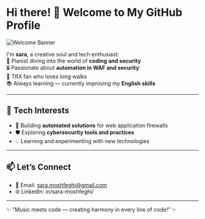 # Hi there! 👋 Welcome to My GitHub Profile  

![Welcome Banner](https://via.placeholder.com/800x200?text=Hello%2C+World!+🚀)  

I'm **sara**, a creative soul and tech enthusiast:  
🎹 Pianist diving into the world of **coding and security**  
🔒 Passionate about **automation in WAF and security**  
💪 TRX fan who loves long walks  
📚 Always learning — currently improving my **English skills**  

---

## 🌟 Tech Interests  
- 🔧 Building **automated solutions** for web application firewalls  
- 🛡️ Exploring **cybersecurity tools and practices**  
- 💡 Learning and experimenting with new technologies  

---

## 📫 Let’s Connect  
- 📧 Email: sara.moshfeghi@gmail.com  
- 🌐 LinkedIn: in/sara-moshfeghi/  

---

✨ "Music meets code — creating harmony in every line of code!" ✨  

